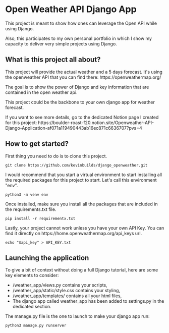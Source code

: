 <h1>Open Weather API Django App</h1>

<p>This project is meant to show how ones can leverage the Open API while using Django. </p>
<p>Also, this participates to my own personal portfolio in which I show my capacity to deliver very simple projects using Django.</p>

<h2>What is this project all about?</h2>

<p>This project will provide the actual weather and a 5 days forecast. It's using the openweather API that you can find there: https://openweathermap.org/</p>
<p>The goal is to show the power of Django and key information that are contained in the open weather api.</p>
<p>This project could be the backbone to your own django app for weather forecast.</p>

<p>If you want to see more details, go to the dedicated Notion page I created for this project: https://boulder-roast-f20.notion.site/Openweather-API-Django-Application-af071a119490443ab16ec871c6636707?pvs=4</p>


<h2>How to get started?</h2>

<p>First thing you need to do is to clone this project.</p>

```
git clone https://github.com/kevinbuilds/django_openweather.git
```

<p>I would recommend that you start a virtual environment to start installing all the required packages for this project to start. Let's call this environment "env".</p>

```
python3 -m venv env
```

<p>Once installed, make sure you install all the packages that are included in the requirements.txt file.</p>

```
pip install -r requirementx.txt
```

<p>Lastly, your project cannot work unless you have your own API Key. You can find it directly on https://home.openweathermap.org/api_keys url.</p>

```
echo "$api_key" > API_KEY.txt
```

<h2>Launching the application</h2>

<p>To give a bit of context without doing a full Django tutorial, here are some key elements to consider:</p>
<ul>
<li>/weather_app/views.py contains your scripts,</li>
<li>/weather_app/static/style.css contains your styling,</li>
<li>/weather_app/templates/ contains all your html files,</li>
<li>The django app called weather_app has been added to settings.py in the dedicated section.</li>
</ul>

<p>The manage.py file is the one to launch to make your django app run:</p>

```
python3 manage.py runserver
```
